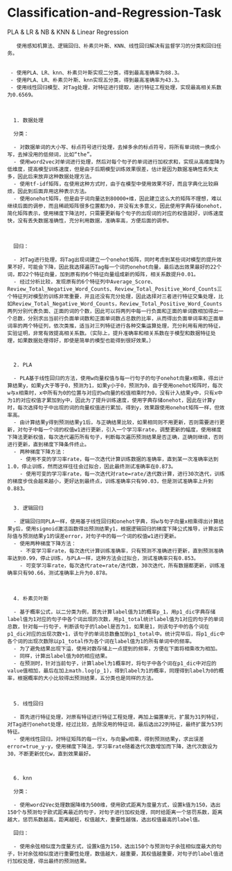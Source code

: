 # Classification-and-Regression-Task
PLA &amp; LR &amp; NB &amp; KNN &amp; Linear Regression

       使用感知机算法、逻辑回归、朴素贝叶斯、KNN、线性回归解决有监督学习的分类和回归任务。


     - 使用PLA、LR、knn、朴素贝叶斯实现二分类，得到最高准确率为88.3。
     - 使用PLA、LR、朴素贝叶斯、knn实现五分类，得到最高准确率为43.3。
     - 使用线性回归模型、对Tag处理，对特征进行提取，进行特征工程处理，实现最高相关系数为0.6569。
          
              
          
      1. 数据处理

      分类：

      - 对数据单词的大小写、标点符号进行处理，去掉多余的标点符号，将所有单词统一换成小写，去掉没用的低频词，比如“the”。
      - 使用word2vec对单词进行处理，然后对每个句子的单词进行加权求和，实现从高维度降为低维度，提高模型训练速度，但是由于后期模型训练效果很差，估计是因为数据准确性丢失太多，因此后来放弃这种数据处理方法。
      - 使用tf-idf矩阵，在使用这种方式时，由于在模型中使用效果不好，而且字典化比较麻烦，因此到后面弃用这种表示方法。
      - 使用onehot矩阵，但是由于词向量达到80000+维，因此建立这么大的矩阵不理想，难以继续后面的调参，而且稀疏矩阵很多位置都为0，并没有太多意义，因此使用字典存储onehot，简化矩阵表示，使用梯度下降法时，只需要更新每个句子的出现词的对应的权值就好，训练速度快，没有丢失数据准确性，充分利用数据，准确率高，方便后面的调参。



      回归：

      - 对Tag进行处理，将Tag出现词建立一个onehot矩阵，同时考虑到某些词对模型的提升效果不好，可能会下降，因此我选择遍历Tag每一个词的onehot向量，最后选出效果最好的22个词，即22个特征向量，加到原有的6个特征向量组成新的矩阵，相关系数提升0.01。
      - 经过分析比较，发现原有的6个特征列中Average_Score、Review_Total_Negative_Word_Counts、Review_Total_Positive_Word_Counts三个特征列对模型的训练非常重要，并且还没有充分处理，因此选择对三者进行特征交集处理，比如Review_Total_Negative_Word_Counts，Review_Total_Positive_Word_Counts两列分别代表负面、正面的词的个数，因此可以将两列中每一行负面和正面的单词数相加得出一个总数，分别求出当前行负面单词数和正面单词数占总数的比率，从而得出负面单词率和正面单词率的两个特征列，依次类推，适当对三列特征进行各种交集运算处理，充分利用有用的特征，实验证明，非常有效提高相关系数。（实际上，提升准确率和相关系数在于模型和数据特征处理，如果数据处理得好，即使是简单的模型也能得到很好效果。）



      2. PLA

      - PLA基于线性回归的方法，使用w向量权值与每一行句子的句子onehot向量x相乘，得出计算结果y，如果y大于等于0，预测为1，如果y小于0，预测为0，由于使用onehot矩阵时，每次w与x相乘时，x中所有为0的位置与对应的w向量的权值相乘时为0，没有计入结果y中，只有x中为1的对应权值才累加到y中，因此为了提升训练速度，使用字典存储onehot，因此在计算y时，每次选择句子中出现的词的向量权值进行累加，得到y，效果跟使用onehot矩阵一样，但效率高。
      - 由计算结果y得到预测结果y1后，与正确结果比较，如果相同则不用更新，否则需要进行更新，对句子中每一个词的权值w1进行更新，引入一个学习率rate，调整更新的幅度，使用梯度下降法更新权值，每次迭代遍历所有句子，判断每次遍历预测结果是否正确，正确则继续，否则进行更新，直到梯度下降条件终止。
      - 两种梯度下降方法：
        - 使用不变的学习率rate，每一次迭代计算训练数据的准确率，直到某一次准确率达到1.0，停止训练，然而这样往往会过拟合，因此最终测试准确率在0.873。
        - 使用可变的学习率rate，每一次迭代对rate=rate/迭代数计算，进行30次迭代，训练的梯度步伐会越来越小，更好达到最终点，训练准确率只有90.03，但是测试准确率上升到0.883。


      3. 逻辑回归

      - 逻辑回归同PLA一样，使用基于线性回归和onehot字典，将w与句子向量x相乘得出计算结果y后，使用sigmoid激活函数得出预测结果y1，根据逻辑回归的梯度下降公式推导，计算出实际值与预测结果y1的误差error，对句子中的每一个词的权值w1进行更新。
      - 使用两种梯度下降方法：
        - 不变学习率rate，每次迭代计算训练准确率，只有预测不准确进行更新，直到预测准确率达到0.99，停止训练，与PLA一样，这种方法会过拟合，测试准确率只有0.853。
        - 可变学习率rate，每次迭代rate=rate/迭代数，30次迭代，所有数据都更新，训练准确率只有90.66，测试准确率上升为0.878。



      4. 朴素贝叶斯

      - 基于概率公式，以二分类为例，首先计算label值为1的概率p_1，用p1_dic字典存储label值为1对应的句子中各个词出现的次数，用p1_total统计label值为1对应的句子的单词总数，针对每一行句子，判断该句子的label是否为1，如果是1，则该句子中的各个词在p1_dic对应的出现次数+1，该句子的单词总数叠加到p1_total中。统计完毕后，将p1_dic中各个词的出现次数除以p1_total作为各个词在label值为1的所有单词中的频率。
      - 为了避免结果出现下溢，使用对数存储上一点提到的频率，方便在下面将相乘改为相加。
      - 同样，计算出label值为0的相应结果。
      - 在预测时，针对当前句子，计算label为1概率时，将句子中各个词在p1_dic中对应的value值相加，最后在加上math.log(p_1)，得到label为1的概率，同理得到label为0的概率，根据概率的大小比较得出预测结果，五分类也是同样的方法。



      5. 线性回归

      - 首先进行特征处理，对原有特征进行特征工程处理，再加上偏置单元，扩展为31列特征，对Tag进行onehot处理，经过比较，去除没用的特征词，最后选出22列特征，最终扩展为53列特征。
      - 使用线性回归，对特征矩阵的每一行x，与向量w相乘，得到预测结果y，求出误差error=true_y-y，使用梯度下降法，学习率rate随着迭代次数增加而下降，迭代次数设为30，不断更新优化w，直到效果最好。



      6. knn

      分类：

      - 使用word2Vec处理数据降维为500维，使用欧式距离为度量方式，设置k值为150，选出150个与预测句子欧式距离最近的句子，对句子进行加权处理，同时给距离一个惩罚系数，距离越大，惩罚系数越高，距离越短，权值越大，重要性越强，选出权值最高的label值。

      回归：

      - 使用余弦相似度为度量方式，设置k值为150，选出150个与预测句子余弦相似度最大的句子，针对余弦相似度进行重要性处理，数值越大，越重要，其权值越重要，对句子的label值进行加权处理，得出最终的预测结果。
  

            
